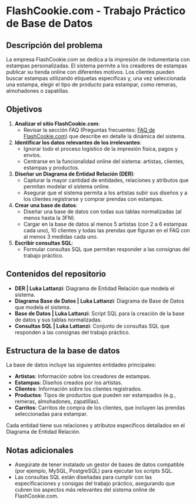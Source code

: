 <h1>FlashCookie.com - Trabajo Práctico de Base de Datos</h1>
    
<h2>Descripción del problema</h2>

<p>La empresa FlashCookie.com se dedica a la impresión de indumentaria con estampas personalizadas. El sistema permite a los creadores de estampas publicar su tienda online con diferentes motivos. Los clientes pueden buscar estampas utilizando etiquetas específicas y, una vez seleccionada una estampa, elegir el tipo de producto para estampar, como remeras, almohadones o zapatillas.</p>
    
<h2>Objetivos</h2>
<ol>
  <li><strong>Analizar el sitio FlashCookie.com</strong>:
    <ul>
      <li>Revisar la sección FAQ (Preguntas frecuentes: <a href="https://flashcookie.com/faq">FAQ de FlashCookie.com</a>) que describe en detalle la dinámica del sistema.</li>
    </ul>
  </li>
  <li><strong>Identificar los datos relevantes de los irrelevantes</strong>:
    <ul>
      <li>Ignorar todo el proceso logístico de la impresión física, pagos y envíos.</li>
      <li>Centrarse en la funcionalidad online del sistema: artistas, clientes, estampas y productos.</li>
    </ul>
  </li>
  <li><strong>Diseñar un Diagrama de Entidad Relación (DER)</strong>:
    <ul>
      <li>Capturar la mayor cantidad de entidades, relaciones y atributos que permitan modelar el sistema online.</li>
      <li>Asegurar que el sistema permita a los artistas subir sus diseños y a los clientes registrarse y comprar prendas con estampas.</li>
    </ul>
  </li>
  <li><strong>Crear una base de datos</strong>:
    <ul>
      <li>Diseñar una base de datos con todas sus tablas normalizadas (al menos hasta la 3FN).</li>
      <li>Cargar en la base de datos al menos 5 artistas (con 2 a 6 estampas cada uno), 10 clientes y todas las prendas que figuran en el FAQ con al menos 3 medidas cada uno.</li>
    </ul>
  </li>
  <li><strong>Escribir consultas SQL</strong>:
    <ul>
      <li>Formular consultas SQL que permitan responder a las consignas del trabajo práctico.</li>
    </ul>
  </li>
</ol>
    
<h2>Contenidos del repositorio</h2>
<ul>
  <li><strong>DER | Luka Lattanzi</strong>: Diagrama de Entidad Relación que modela el sistema.</li>
  <li><strong>Diagrama Base de Datos | Luka Lattanzi</strong>: Diagrama de Base de Datos que modela el sistema.</li>
  <li><strong>Base de Datos | Luka Lattanzi</strong>: Script SQL para la creación de la base de datos y sus tablas normalizadas.</li>
  <li><strong>Consultas SQL | Luka Lattanzi</strong>: Conjunto de consultas SQL que responden a las consignas del trabajo práctico.</li>
</ul>

<h2>Estructura de la base de datos</h2>

<p>La base de datos incluye las siguientes entidades principales:</p>

<ul>
  <li><strong>Artistas</strong>: Información sobre los creadores de estampas.</li>
  <li><strong>Estampas</strong>: Diseños creados por los artistas.</li>
  <li><strong>Clientes</strong>: Información sobre los clientes registrados.</li>
  <li><strong>Productos</strong>: Tipos de productos que pueden ser estampados (e.g., remeras, almohadones, zapatillas).</li>
  <li><strong>Carritos</strong>: Carritos de compra de los clientes, que incluyen las prendas seleccionadas para estampar.</li>
</ul>

<p>Cada entidad tiene sus relaciones y atributos específicos detallados en el Diagrama de Entidad Relación.</p>
    
<h2>Notas adicionales</h2>
  <ul>
    <li>Asegúrate de tener instalado un gestor de bases de datos compatible (por ejemplo, MySQL, PostgreSQL) para ejecutar los scripts SQL.</li>
    <li>Las consultas SQL están diseñadas para cumplir con las especificaciones y consigas del trabajo práctico, asegurando que cubren los aspectos más relevantes del sistema online de FlashCookie.com.</li>
  </ul>
